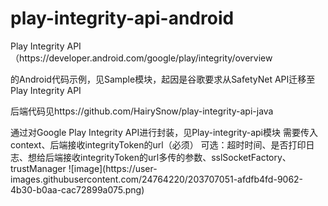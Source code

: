 # play-integrity-api-android
<p>
Play Integrity API（https://developer.android.com/google/play/integrity/overview
</p>
<p>
的Android代码示例，见Sample模块，起因是谷歌要求从SafetyNet API迁移至Play Integrity API
</p>
<p>
后端代码见https://github.com/HairySnow/play-integrity-api-java
</p>
<p>
通过对Google Play Integrity API进行封装，见Play-integrity-api模块
需要传入context、后端接收integrityToken的url（必须）
可选：超时时间、是否打印日志、想给后端接收integrityToken的url多传的参数、sslSocketFactory、trustManager
![image](https://user-images.githubusercontent.com/24764220/203707051-afdfb4fd-9062-4b30-b0aa-cac72899a075.png)
